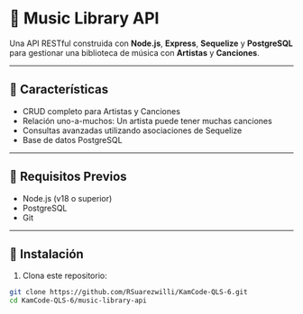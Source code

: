 # 🎵 Music Library API

Una API RESTful construida con **Node.js**, **Express**, **Sequelize** y **PostgreSQL** para gestionar una biblioteca de música con **Artistas** y **Canciones**.

---

## 📌 Características

- CRUD completo para Artistas y Canciones
- Relación uno-a-muchos: Un artista puede tener muchas canciones
- Consultas avanzadas utilizando asociaciones de Sequelize
- Base de datos PostgreSQL

---

## 🧾 Requisitos Previos

- Node.js (v18 o superior)
- PostgreSQL
- Git

---

## 🚀 Instalación

1. Clona este repositorio:

```bash
git clone https://github.com/RSuarezwilli/KamCode-QLS-6.git
cd KamCode-QLS-6/music-library-api
